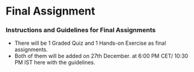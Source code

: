 # Final Assignment

### Instructions and Guidelines for Final Assignments

* There will be 1 Graded Quiz and 1 Hands-on Exercise as final assignments.
* Both of them will be added on 27th December. at 6:00 PM CET/ 10:30 PM IST here with the guidelines.
